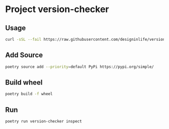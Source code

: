 # Project version-checker

## Usage

```bash
curl -sSL --fail https://raw.githubusercontent.com/designinlife/version-checker/main/data/all.json | jq
```

## Add Source

```bash
poetry source add --priority=default PyPi https://pypi.org/simple/
```

## Build wheel

```bash
poetry build -f wheel
```

## Run

```bash
poetry run version-checker inspect
```
